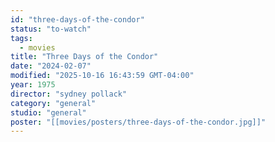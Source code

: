 ```yaml
---
id: "three-days-of-the-condor"
status: "to-watch"
tags:
  - movies
title: "Three Days of the Condor"
date: "2024-02-07"
modified: "2025-10-16 16:43:59 GMT-04:00"
year: 1975
director: "sydney pollack"
category: "general"
studio: "general"
poster: "[[movies/posters/three-days-of-the-condor.jpg]]"
---
```

